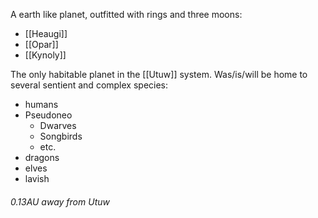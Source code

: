 A earth like planet, outfitted with rings and three moons:
- [[Heaugi]]
- [[Opar]]
- [[Kynoly]]

The only habitable planet in the [[Utuw]] system.
Was/is/will be home to several sentient and complex species:
- humans 
- Pseudoneo
	- Dwarves
	- Songbirds
	- etc. 
- dragons
- elves
- lavish

###### 0.13AU away from Utuw 




